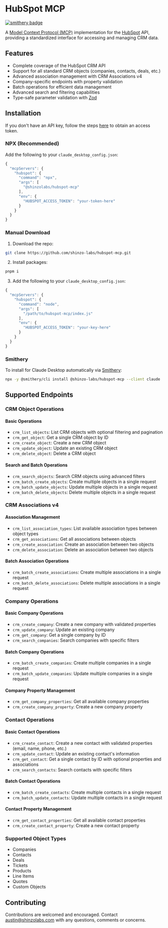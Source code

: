 # HubSpot MCP
[![smithery badge](https://smithery.ai/badge/@shinzo-labs/hubspot-mcp)](https://smithery.ai/server/@shinzo-labs/hubspot-mcp)

A [Model Context Protocol (MCP)](https://modelcontextprotocol.io/introduction) implementation for the [HubSpot](https://hubspot.com/) API, providing a standardized interface for accessing and managing CRM data.

## Features

- Complete coverage of the HubSpot CRM API
- Support for all standard CRM objects (companies, contacts, deals, etc.)
- Advanced association management with CRM Associations v4
- Company-specific endpoints with property validation
- Batch operations for efficient data management
- Advanced search and filtering capabilities
- Type-safe parameter validation with [Zod](https://zod.dev/)

## Installation
If you don't have an API key, follow the steps [here](https://developers.hubspot.com/docs/guides/api/overview) to obtain an access token.

### NPX (Recommended)

Add the following to your `claude_desktop_config.json`:
```javascript
{
  "mcpServers": {
    "hubspot": {
      "command": "npx",
      "args": [
        "@shinzolabs/hubspot-mcp"
      ],
      "env": {
        "HUBSPOT_ACCESS_TOKEN": "your-token-here"
      }
    }
  }
}
```

### Manual Download

1. Download the repo:
```bash
git clone https://github.com/shinzo-labs/hubspot-mcp.git
```

2. Install packages:
```bash
pnpm i
```

3. Add the following to your `claude_desktop_config.json`:
```javascript
{
  "mcpServers": {
    "hubspot": {
      "command": "node",
      "args": [
        "/path/to/hubspot-mcp/index.js"
      ],
      "env": {
        "HUBSPOT_ACCESS_TOKEN": "your-key-here"
      }
    }
  }
}
```

### Smithery

To install for Claude Desktop automatically via [Smithery](https://smithery.ai/server/@shinzo-labs/hubspot-mcp):

```bash
npx -y @smithery/cli install @shinzo-labs/hubspot-mcp --client claude
```

## Supported Endpoints

### CRM Object Operations

#### Basic Operations
- `crm_list_objects`: List CRM objects with optional filtering and pagination
- `crm_get_object`: Get a single CRM object by ID
- `crm_create_object`: Create a new CRM object
- `crm_update_object`: Update an existing CRM object
- `crm_delete_object`: Delete a CRM object

#### Search and Batch Operations
- `crm_search_objects`: Search CRM objects using advanced filters
- `crm_batch_create_objects`: Create multiple objects in a single request
- `crm_batch_update_objects`: Update multiple objects in a single request
- `crm_batch_delete_objects`: Delete multiple objects in a single request

### CRM Associations v4

#### Association Management
- `crm_list_association_types`: List available association types between object types
- `crm_get_associations`: Get all associations between objects
- `crm_create_association`: Create an association between two objects
- `crm_delete_association`: Delete an association between two objects

#### Batch Association Operations
- `crm_batch_create_associations`: Create multiple associations in a single request
- `crm_batch_delete_associations`: Delete multiple associations in a single request

### Company Operations

#### Basic Company Operations
- `crm_create_company`: Create a new company with validated properties
- `crm_update_company`: Update an existing company
- `crm_get_company`: Get a single company by ID
- `crm_search_companies`: Search companies with specific filters

#### Batch Company Operations
- `crm_batch_create_companies`: Create multiple companies in a single request
- `crm_batch_update_companies`: Update multiple companies in a single request

#### Company Property Management
- `crm_get_company_properties`: Get all available company properties
- `crm_create_company_property`: Create a new company property

### Contact Operations

#### Basic Contact Operations
- `crm_create_contact`: Create a new contact with validated properties (email, name, phone, etc.)
- `crm_update_contact`: Update an existing contact's information
- `crm_get_contact`: Get a single contact by ID with optional properties and associations
- `crm_search_contacts`: Search contacts with specific filters

#### Batch Contact Operations
- `crm_batch_create_contacts`: Create multiple contacts in a single request
- `crm_batch_update_contacts`: Update multiple contacts in a single request

#### Contact Property Management
- `crm_get_contact_properties`: Get all available contact properties
- `crm_create_contact_property`: Create a new contact property

### Supported Object Types
- Companies
- Contacts
- Deals
- Tickets
- Products
- Line Items
- Quotes
- Custom Objects

## Contributing

Contributions are welcomed and encouraged. Contact austin@shinzolabs.com with any questions, comments or concerns.